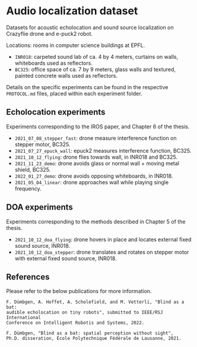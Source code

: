 # Audio localization dataset

Datasets for acoustic echolocation and sound source localization on Crazyflie drone and e-puck2 robot.

Locations: rooms in computer science buildings at EPFL.

- `INR018`: carpeted sound lab of ca. 4 by 4 meters, curtains on walls, whiteboards used as reflectors.
- `BC325`: office space of ca. 7 by 9 meters, glass walls and textured, painted concrete walls used as reflectors.

Details on the specific experiments can be found in the respective `PROTOCOL.md` files, placed within each experiment folder. 

## Echolocation experiments

Experiments corresponding to the IROS paper, and Chapter 6 of the thesis.

- `2021_07_08_stepper_fast`: drone measure interference function on stepper motor, BC325.
- `2021_07_27_epuck_wall`: epuck2 measures interference function, BC325.
- `2021_10_12_flying`: drone flies towards wall, in INR018 and BC325.
- `2021_11_23_demo`: drone avoids glass or normal wall + moving metal shield, BC325.
- `2022_01_27_demo`: drone avoids opposing whiteboards, in INR018.
- `2021_05_04_linear`: drone approaches wall while playing single frequency.

## DOA experiments

Experiments corresponding to the methods described in Chapter 5 of the thesis.

- `2021_10_12_doa_flying`: drone hovers in place and locates external fixed sound source, INR018.
- `2021_10_12_doa_stepper`: drone translates and rotates on stepper motor with external fixed sound source, INR018.

## References

Please refer to the below publications for more information.

```
F. Dümbgen, A. Hoffet, A. Scholefield, and M. Vetterli, "Blind as a bat: 
audible echolocation on tiny robots", submitted to IEEE/RSJ International 
Conference on Intelligent Robotis and Systems, 2022.
```


```
F. Dümbgen, "Blind as a bat: spatial perception without sight", 
Ph.D. disseration, École Polytechnique Fédérale de Lausanne, 2021.
```
